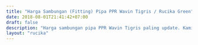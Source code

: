 ```yaml
---
title: "Harga Sambungan (Fitting) Pipa PPR Wavin Tigris / Rucika Green"
date: 2018-08-01T21:41:42+07:00
draft: false
description: "Harga sambungan pipa PPR Wavin Tigris paling update. Kami jual pipa dan fitting PPR Wavin Tigris/Rucika Green siap kirim ke seluruh daerah di Indonesia."
layout: "rucika"
---
```


